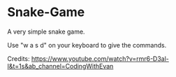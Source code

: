 # Snake-Game
A very simple snake game.

Use "w a s d" on your keyboard to give the commands.

Credits: https://www.youtube.com/watch?v=rmr6-D3al-I&t=1s&ab_channel=CodingWithEvan
